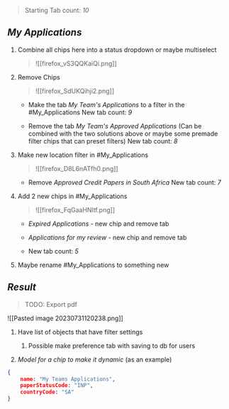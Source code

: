 > Starting Tab count: *10*

## *My Applications*



1. Combine all chips here into a status dropdown or maybe multiselect
   > ![[firefox_vS3QQKaiQi.png]]

2. Remove Chips  
   > ![[firefox_SdUKQihji2.png]]

	- Make the tab *My Team's Applications* to a filter in the #My_Applications
	  New tab count: *9*
   
	- Remove the tab *My Team's Approved Applications* (Can be combined with the two solutions above or maybe some premade filter chips that can preset filters)
	  New tab count: *8*

3. Make new location filter in #My_Applications
	> ![[firefox_D8L6nATfh0.png]]
	
	- Remove *Approved Credit Papers in South Africa*
	  New tab count: *7*
	

4. Add 2 new chips in #My_Applications
	> ![[firefox_FqGaaHNltf.png]]
	
	- *Expired Applications* - new chip and remove tab
	- *Applications for my review* - new chip and remove tab
	  
	- New tab count: *5*

5. Maybe rename #My_Applications to something new


## *Result*

> TODO: Export pdf

![[Pasted image 20230731120238.png]]

1. Have list of objects that have filter settings 
	1. Possible make preference tab with saving to db for users

2. *Model for a chip to make it dynamic* (as an example)
```json
{
	name: "My Teams Applications",
	paperStatusCode: "INP",
	countryCode: "SA" 
}
```